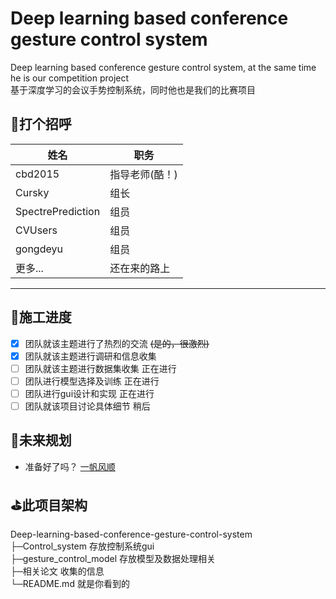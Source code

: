 # Deep learning based conference gesture control system
 Deep learning based conference gesture control system, at the same time he is our competition project</br>
 基于深度学习的会议手势控制系统，同时他也是我们的比赛项目</br>
 
 ## 🌹打个招呼

|   姓名   | 职务    |
| ---- | ---- |
|   cbd2015     |   指导老师(酷！)  |
|  Cursky    |   组长  |
|   SpectrePrediction     |   组员  |
|   CVUsers     |   组员  |
|   gongdeyu     |   组员  |
|  更多...    |   还在来的路上   |

***

## 🔨施工进度
- [x] 团队就该主题进行了热烈的交流 ~~(是的，很激烈)~~
- [x] 团队就该主题进行调研和信息收集
- [ ] 团队就该主题进行数据集收集	正在进行
- [ ] 团队进行模型选择及训练		正在进行
- [ ] 团队进行gui设计和实现			正在进行
- [ ] 团队就该项目讨论具体细节		稍后

## 📖未来规划
- 准备好了吗？ [一帆风顺](./二月份规划.md)


## ⛳此项目架构
Deep-learning-based-conference-gesture-control-system</br>
 ├─Control_system 存放控制系统gui</br>
 ├─gesture_control_model 存放模型及数据处理相关</br>
 ├─相关论文 收集的信息</br>
 └─README.md 就是你看到的</br>
